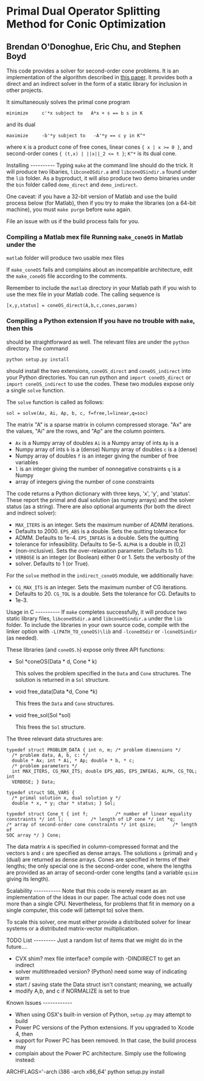Primal Dual Operator Splitting Method for Conic Optimization
============================================================ 
Brendan O'Donoghue, Eric Chu, and Stephen Boyd
----------------------------------------------

This code provides a solver for second-order cone problems. It is an
implementation of the algorithm described in [this
paper](http://www.stanford.edu/~boyd/). It provides both a direct and an
indirect solver in the form of a static library for inclusion in other
projects.

It simultaneously solves the primal cone program

	minimize     c'*x subject to   A*x + s == b s in K 
                 
and its dual

	maximize     -b'*y subject to   -A'*y == c y in K^* 

where `K` is a product cone of free cones, linear cones `{ x | x >= 0 }`, and
second-order cones `{ (t,x) | ||x||_2 <= t }`; `K^*` is its dual cone.

Installing ---------- Typing `make` at the command line should do the trick. It
will produce two libaries, `libconeOSdir.a` and `libconeOSindir.a` found under the
`lib` folder. As a byproduct, it will also produce two demo binaries under the
`bin` folder called `demo_direct` and `demo_indirect`.

One caveat: if you have a 32-bit version of Matlab and use the build process
below (for Matlab), then if you try to make the libraries (on a 64-bit
machine), you must `make purge` before `make` again.

File an issue with us if the build process fails for you.

### Compiling a Matlab mex file Running `make_coneOS` in Matlab under the
`matlab` folder will produce two usable mex files

If `make_coneOS` fails and complains about an incompatible architecture, edit the
`make_coneOS` file according to the comments.

Remember to include the `matlab` directory in your Matlab path if you wish to
use the mex file in your Matlab code. The calling sequence is

	[x,y,status] = coneOS_direct(A,b,c,cones,params)

### Compiling a Python extension If you have no trouble with `make`, then this
should be straightforward as well. The relevant files are under the `python`
directory. The command

	python setup.py install

should install the two extensions, `coneOS_direct` and `coneOS_indirect` into your
Python directories. You can run python and `import coneOS_direct` or `import
coneOS_indirect` to use the codes. These two modules expose only a single `solve`
function.

The `solve` function is called as follows:

	sol = solve(Ax, Ai, Ap, b, c, f=free,l=linear,q=soc)

The matrix "A" is a sparse matrix in column compressed storage. "Ax" are the
values, "Ai" are the rows, and "Ap" are the column pointers.

* `Ax` is a Numpy array of doubles `Ai` is a Numpy array of ints `Ap` is a
* Numpy array of ints `b` is a (dense) Numpy array of doubles `c` is a (dense)
* Numpy array of doubles `f` is an integer giving the number of free variables
* `l` is an integer giving the number of nonnegative constraints `q` is a Numpy
* array of integers giving the number of cone constraints
 
The code returns a Python dictionary with three keys, 'x', 'y', and 'status'.
These report the primal and dual solution (as numpy arrays) and the solver
status (as a string). There are also optional arguments (for both the direct
and indirect solver):

* `MAX_ITERS` is an integer. Sets the maximum number of ADMM iterations.
* Defaults to 2000.  `EPS_ABS` is a double. Sets the quitting tolerance for
* ADMM. Defaults to 1e-4.  `EPS_INFEAS` is a double. Sets the quitting
* tolerance for infeasibility. Defaults to 5e-5.  `ALPHA` is a double in (0,2)
* (non-inclusive). Sets the over-relaxation parameter. Defaults to 1.0.
* `VERBOSE` is an integer (or Boolean) either 0 or 1. Sets the verbosity of the
* solver. Defaults to 1 (or True).

For the `solve` method in the `indirect_coneOS` module, we additionally have:

* `CG_MAX_ITS` is an integer. Sets the maximum number of CG iterations.
* Defaults to 20.  `CG_TOL` is a double. Sets the tolerance for CG. Defaults to
* 1e-3.

Usage in C ---------- If `make` completes successfully, it will produce two
static library files, `libconeOSdir.a` and `libconeOSindir.a` under the `lib`
folder. To include the libraries in your own source code, compile with the
linker option with `-L(PATH_TO_coneOS)\lib` and `-lconeOSdir` or `-lconeOSindir` (as
needed).

These libraries (and `coneOS.h`) expose only three API functions:

* Sol *coneOS(Data * d, Cone * k)
    
	This solves the problem specified in the `Data` and `Cone` structures.  The
	solution is returned in a `Sol` structure.
    
* void free_data(Data *d, Cone *k)
    
	This frees the `Data` and `Cone` structures.
    
* void free_sol(Sol *sol)

	This frees the `Sol` structure.
    
The three relevant data structures are:

	typedef struct PROBLEM_DATA { int n, m; /* problem dimensions */
	  /* problem data, A, b, c: */
	  double * Ax; int * Ai, * Ap; double * b, * c;
	  /* problem parameters */
	  int MAX_ITERS, CG_MAX_ITS; double EPS_ABS, EPS_INFEAS, ALPH, CG_TOL; int
	  VERBOSE; } Data;

	typedef struct SOL_VARS {
	  /* primal solution x, dual solution y */
	  double * x, * y; char * status; } Sol;

	typedef struct Cone_t { int f;          /* number of linear equality
	constraints */ int l;          /* length of LP cone */ int *q;
	/* array of second-order cone constraints */ int qsize;      /* length of
	SOC array */ } Cone;

The data matrix `A` is specified in column-compressed format and the vectors
`b` and `c` are specified as dense arrays. The solutions `x` (primal) and `y`
(dual) are returned as dense arrays. Cones are specified in terms of their
lengths; the only special one is the second-order cone, where the lengths are
provided as an array of second-order cone lengths (and a variable `qsize`
giving its length).


Scalability ----------- Note that this code is merely meant as an
implementation of the ideas in our paper. The actual code does not use more
than a single CPU. Nevertheless, for problems that fit in memory on a single
computer, this code will (attempt to) solve them.

To scale this solver, one must either provide a distributed solver for linear
systems or a distributed matrix-vector multiplication.


TODO List --------- Just a random list of items that we might do in the
future....

* CVX shim?  mex file interface?  compile with -DINDIRECT to get an indirect
* solver multithreaded version?  (Python) need some way of indicating warm
* start / saving state the Data struct isn't constant; meaning, we actually
* modify A,b, and c if NORMALIZE is set to true

Known Issues ------------
* When using OSX's built-in version of Python, `setup.py` may attempt to build
* Power PC versions of the Python extensions. If you upgraded to Xcode 4, then
* support for Power PC has been removed. In that case, the build process may
* complain about the Power PC architecture. Simply use the following instead:

ARCHFLAGS='-arch i386 -arch x86_64' python setup.py install
